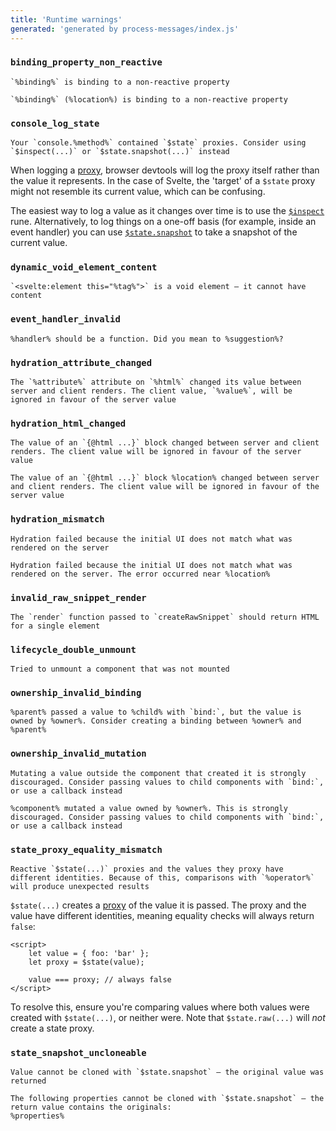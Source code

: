 ```yaml
---
title: 'Runtime warnings'
generated: 'generated by process-messages/index.js'
---
```


### `binding_property_non_reactive`

```
`%binding%` is binding to a non-reactive property
```

```
`%binding%` (%location%) is binding to a non-reactive property
```

### `console_log_state`

```
Your `console.%method%` contained `$state` proxies. Consider using `$inspect(...)` or `$state.snapshot(...)` instead
```

When logging a [proxy](https://developer.mozilla.org/en-US/docs/Web/JavaScript/Reference/Global_Objects/Proxy), browser devtools will log the proxy itself rather than the value it represents. In the case of Svelte, the 'target' of a `$state` proxy might not resemble its current value, which can be confusing.

The easiest way to log a value as it changes over time is to use the [`$inspect`](https://svelte-5-preview.vercel.app/docs/runes#$inspect) rune. Alternatively, to log things on a one-off basis (for example, inside an event handler) you can use [`$state.snapshot`](https://svelte-5-preview.vercel.app/docs/runes#$state-snapshot) to take a snapshot of the current value.

### `dynamic_void_element_content`

```
`<svelte:element this="%tag%">` is a void element — it cannot have content
```

### `event_handler_invalid`

```
%handler% should be a function. Did you mean to %suggestion%?
```

### `hydration_attribute_changed`

```
The `%attribute%` attribute on `%html%` changed its value between server and client renders. The client value, `%value%`, will be ignored in favour of the server value
```

### `hydration_html_changed`

```
The value of an `{@html ...}` block changed between server and client renders. The client value will be ignored in favour of the server value
```

```
The value of an `{@html ...}` block %location% changed between server and client renders. The client value will be ignored in favour of the server value
```

### `hydration_mismatch`

```
Hydration failed because the initial UI does not match what was rendered on the server
```

```
Hydration failed because the initial UI does not match what was rendered on the server. The error occurred near %location%
```

### `invalid_raw_snippet_render`

```
The `render` function passed to `createRawSnippet` should return HTML for a single element
```

### `lifecycle_double_unmount`

```
Tried to unmount a component that was not mounted
```

### `ownership_invalid_binding`

```
%parent% passed a value to %child% with `bind:`, but the value is owned by %owner%. Consider creating a binding between %owner% and %parent%
```

### `ownership_invalid_mutation`

```
Mutating a value outside the component that created it is strongly discouraged. Consider passing values to child components with `bind:`, or use a callback instead
```

```
%component% mutated a value owned by %owner%. This is strongly discouraged. Consider passing values to child components with `bind:`, or use a callback instead
```

### `state_proxy_equality_mismatch`

```
Reactive `$state(...)` proxies and the values they proxy have different identities. Because of this, comparisons with `%operator%` will produce unexpected results
```

`$state(...)` creates a [proxy](https://developer.mozilla.org/en-US/docs/Web/JavaScript/Reference/Global_Objects/Proxy) of the value it is passed. The proxy and the value have different identities, meaning equality checks will always return `false`:

```svelte
<script>
	let value = { foo: 'bar' };
	let proxy = $state(value);

	value === proxy; // always false
</script>
```

To resolve this, ensure you're comparing values where both values were created with `$state(...)`, or neither were. Note that `$state.raw(...)` will _not_ create a state proxy.

### `state_snapshot_uncloneable`

```
Value cannot be cloned with `$state.snapshot` — the original value was returned
```

```
The following properties cannot be cloned with `$state.snapshot` — the return value contains the originals:
%properties%
```
